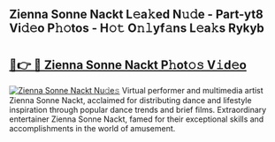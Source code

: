 ## Zienna Sonne Nackt L𝚎a𝚔ed N𝚞𝚍e - Part-yt8 Vi𝚍𝚎o P𝚑𝚘tos - H𝚘𝚝 O𝚗𝚕yf𝚊ns L𝚎a𝚔s Rykyb

# <h2><a href="http://kf4skr.oniu.top/?m=Zienna+Sonne+Nackt">🔗👉 🔴 Zienna Sonne Nackt P𝚑ot𝚘𝚜 V𝚒d𝚎o</a></h2>

[![Zienna Sonne Nackt Nu𝚍e𝚜](https://i.imgur.com/0qMVB7G.gif)](http://kf4skr.oniu.top/?m=Zienna+Sonne+Nackt)
Virtual performer and multimedia artist Zienna Sonne Nackt, acclaimed for distributing dance and lifestyle inspiration through popular dance trends and brief films. Extraordinary entertainer Zienna Sonne Nackt, famed for their exceptional skills and accomplishments in the world of amusement.  
